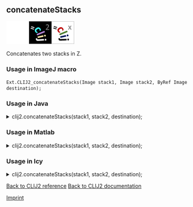 ## concatenateStacks
<img src="images/mini_empty_logo.png"/><img src="images/mini_clij2_logo.png"/><img src="images/mini_clijx_logo.png"/>

Concatenates two stacks in Z.

### Usage in ImageJ macro
```
Ext.CLIJ2_concatenateStacks(Image stack1, Image stack2, ByRef Image destination);
```




### Usage in Java


<details>

<summary>
clij2.concatenateStacks(stack1, stack2, destination);
</summary>
<pre class="highlight">// init CLIJ and GPU
import net.haesleinhuepf.clij2.CLIJ2;
import net.haesleinhuepf.clij.clearcl.ClearCLBuffer;
CLIJ2 clij2 = CLIJ2.getInstance();

// get input parameters
ClearCLBuffer stack1 = clij2.push(stack1ImagePlus);
ClearCLBuffer stack2 = clij2.push(stack2ImagePlus);
destination = clij2.create(stack1);
</pre>

<pre class="highlight">
// Execute operation on GPU
clij2.concatenateStacks(stack1, stack2, destination);
</pre>

<pre class="highlight">
//show result
destinationImagePlus = clij2.pull(destination);
destinationImagePlus.show();

// cleanup memory on GPU
clij2.release(stack1);
clij2.release(stack2);
clij2.release(destination);
</pre>

</details>





### Usage in Matlab


<details>

<summary>
clij2.concatenateStacks(stack1, stack2, destination);
</summary>
<pre class="highlight">% init CLIJ and GPU
clij2 = init_clatlab();

% get input parameters
stack1 = clij2.pushMat(stack1_matrix);
stack2 = clij2.pushMat(stack2_matrix);
destination = clij2.create(stack1);
</pre>

<pre class="highlight">
% Execute operation on GPU
clij2.concatenateStacks(stack1, stack2, destination);
</pre>

<pre class="highlight">
% show result
destination = clij2.pullMat(destination)

% cleanup memory on GPU
clij2.release(stack1);
clij2.release(stack2);
clij2.release(destination);
</pre>

</details>





### Usage in Icy


<details>

<summary>
clij2.concatenateStacks(stack1, stack2, destination);
</summary>
<pre class="highlight">// init CLIJ and GPU
importClass(net.haesleinhuepf.clicy.CLICY);
importClass(Packages.icy.main.Icy);

clij2 = CLICY.getInstance();

// get input parameters
stack1_sequence = getSequence();stack1 = clij2.pushSequence(stack1_sequence);
stack2_sequence = getSequence();stack2 = clij2.pushSequence(stack2_sequence);
destination = clij2.create(stack1);
</pre>

<pre class="highlight">
// Execute operation on GPU
clij2.concatenateStacks(stack1, stack2, destination);
</pre>

<pre class="highlight">
// show result
destination_sequence = clij2.pullSequence(destination)
Icy.addSequence(destination_sequence
// cleanup memory on GPU
clij2.release(stack1);
clij2.release(stack2);
clij2.release(destination);
</pre>

</details>



[Back to CLIJ2 reference](https://clij.github.io/clij2-docs/reference)
[Back to CLIJ2 documentation](https://clij.github.io/clij2-docs)

[Imprint](https://clij.github.io/imprint)
